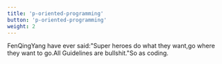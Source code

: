 ```yaml
---
title: 'p-oriented-programming'
button: 'p-oriented-programming'
weight: 2
---
```


FenQingYang have ever said:"Super heroes do what they want,go where they want to go.All Guidelines are bullshit."So as coding.